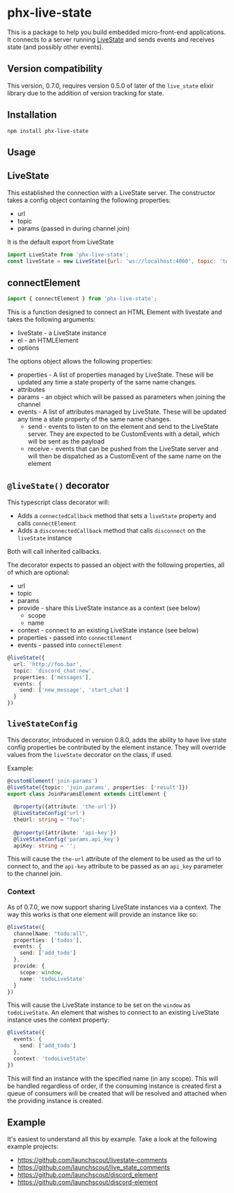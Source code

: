 # phx-live-state

This is a package to help you build embedded micro-front-end applications. It connects to
a server running [LiveState](https://github.com/gaslight/live_state) and sends events and receives state (and possibly other events). 

## Version compatibility

This version, 0.7.0, requires version 0.5.0 of later of the `live_state` elixir library 
due to the addition of version tracking for state.

## Installation

```
npm install phx-live-state
```

## Usage

## LiveState

This established the connection with a LiveState server. The constructor takes a config object containing the following properties:

* url
* topic
* params (passed in during channel join)

It is the default export from LiveState

```javascript
import LiveState from 'phx-live-state';
const liveState = new LiveState({url: 'ws://localhost:4000', topic: 'topicName'});
```

## connectElement

```javascript
import { connectElement } from 'phx-live-state';
```

This is a function designed to connect an HTML Element with livestate and takes the following arguments:

* liveState - a LiveState instance
* el - an HTMLElement
* options

The options object allows the following properties:

* properties - A list of properties managed by LiveState. These will be updated any time a state property of the same name changes.
* attributes
* params - an object which will be passed as parameters when joining the channel
* events - A list of attributes managed by LiveState. These will be updated any time a state property of the same name changes.
  * send - events to listen to on the element and send to the LiveState server. They are expected to be CustomEvents with a detail, which will be sent as the payload
  * receive - events that can be pushed from the LiveState server and will then be dispatched as a CustomEvent of the same name on the element

## `@liveState()` decorator

This typescript class decorator will:
* Adds a `connectedCallback` method that sets a `liveState` property and calls `connectElement`
* Adds a `disconnectedCallback` method that calls `disconnect` on the `liveState` instance

Both will call inherited callbacks.

The decorator expects to passed an object with the following properties, all of which
are optional:
* url
* topic
* params
* provide - share this LiveState instance as a context (see below)
  * scope
  * name
* context - connect to an existing LiveState instance (see below)
* properties - passed into `connectElement`
* events - passed into `connectElement`

```typescript
@liveState({
  url: 'http://foo.bar',
  topic: 'discord_chat:new',
  properties: ['messages'],
  events: {
    send: ['new_message', 'start_chat']
  }
})
```

## `liveStateConfig`

This decorator, introduced in version 0.8.0, adds the ability to have live state config properties be contributed by the element instance. They will override values from the `liveState` decorator on the class, if used. 

Example:

```typescript
@customElement('join-params')
@liveState({topic: 'join_params', properties: ['result']})
export class JoinParamsElement extends LitElement {
  
  @property({attribute: 'the-url'})
  @liveStateConfig('url')
  theUrl: string = "foo";
  
  @property({attribute: 'api-key'})
  @liveStateConfig('params.api_key')
  apiKey: string = '';
```

This will cause the `the-url` attribute of the element to be used as the url to connect to, and the `api-key` attribute to be passed as an `api_key` parameter to the channel join.

### Context

As of 0.7.0, we now support sharing LiveState instances via a context. The way this works is that one element will provide an instance like so:

```typescript
@liveState({
  channelName: "todo:all",
  properties: ['todos'],
  events: {
    send: ['add_todo']
  },
  provide: {
    scope: window,
    name: 'todoLiveState'
  }
})
```

This will cause the LiveState instance to be set on the `window` as `todoLiveState`. An element that wishes to connect to an existing LiveState instance uses the context property:

```typescript
@liveState({
  events: {
    send: ['add_todo']
  },
  context: 'todoLiveState'
})
```

This will find an instance with the specified name (in any scope). This will be handled regardless of order, if the consuming instance is created first a queue of consumers will be created that will be resolved and attached when the providing instance is created.

## Example

It's easiest to understand all this by example. Take a look at the following example projects:

* https://github.com/launchscout/livestate-comments
* https://github.com/launchscout/live_state_comments
* https://github.com/launchscout/discord_element
* https://github.com/launchscout/discord-element
